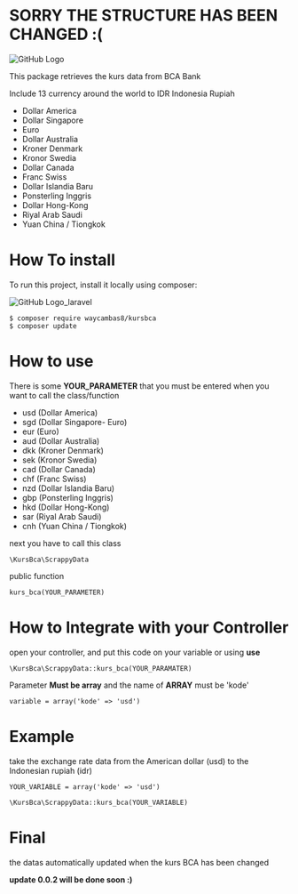 # SORRY THE STRUCTURE HAS BEEN CHANGED :(

![GitHub Logo](https://www.bca.co.id/assets/images/logo-bca.gif;bcad93b5a3b4897622d)

This package retrieves the kurs data from BCA Bank

Include 13 currency around the world to IDR Indonesia Rupiah
- Dollar America
- Dollar Singapore
- Euro
- Dollar Australia
- Kroner Denmark
- Kronor Swedia
- Dollar Canada
- Franc Swiss
- Dollar Islandia Baru
- Ponsterling Inggris
- Dollar Hong-Kong
- Riyal Arab Saudi
- Yuan China / Tiongkok

# How To install

To run this project, install it locally using composer:

![GitHub Logo_laravel](https://laravel.com/img/logotype.min.svg)

```
$ composer require waycambas8/kursbca
$ composer update
```

# How to use 
There is some <b>YOUR_PARAMETER</b> that you must be entered when you want to call the class/function

- usd (Dollar America)
- sgd (Dollar Singapore- Euro)
- eur (Euro)
- aud (Dollar Australia)
- dkk (Kroner Denmark)
- sek (Kronor Swedia)
- cad (Dollar Canada)
- chf (Franc Swiss)
- nzd (Dollar Islandia Baru)
- gbp (Ponsterling Inggris)
- hkd (Dollar Hong-Kong)
- sar (Riyal Arab Saudi)
- cnh (Yuan China / Tiongkok)

next you have to call this class

```
\KursBca\ScrappyData
```

public function

```
kurs_bca(YOUR_PARAMETER)
```

# How to Integrate with your Controller

open your controller, and put this code on your variable or using <b>use</b>

```
\KursBca\ScrappyData::kurs_bca(YOUR_PARAMATER)
```

Parameter <b>Must be array</b> and the name of <b>ARRAY</b> must be 'kode'

```
variable = array('kode' => 'usd')
```

# Example

take the exchange rate data from the American dollar (usd) to the Indonesian rupiah (idr)

```
YOUR_VARIABLE = array('kode' => 'usd')

\KursBca\ScrappyData::kurs_bca(YOUR_VARIABLE)
```

# Final 

the datas automatically updated when the kurs BCA has been changed


<b>update 0.0.2 will be done soon :)</b>
